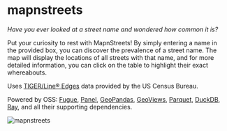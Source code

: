 # mapnstreets

*Have you ever looked at a street name and wondered how common it is?*

Put your curiosity to rest with MapnStreets! By simply entering a name
in the provided box, you can discover the prevalence of a street name.
The map will display the locations of all streets with that name,
and for more detailed information, you can click on the table to
highlight their exact whereabouts.

Uses [TIGER/Line® Edges](https://www2.census.gov/geo/tiger/TIGER_RD18/LAYER/EDGES/)
data provided by the US Census Bureau.

Powered by OSS:
[Fugue](https://fugue-tutorials.readthedocs.io),
[Panel](https://panel.holoviz.org/),
[GeoPandas](https://geopandas.org/),
[GeoViews](https://geoviews.org/),
[Parquet](https://parquet.apache.org/),
[DuckDB](https://duckdb.org/),
[Ray](https://ray.io/),
and all their supporting dependencies.

![mapnstreets](https://github.com/ahuang11/mapnstreets/assets/15331990/a3e21155-8a0c-43d0-a3c9-a5e4f82d6966)
